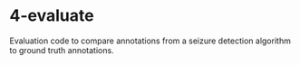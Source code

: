 # 4-evaluate

Evaluation code to compare annotations from a seizure detection algorithm to ground truth annotations.
